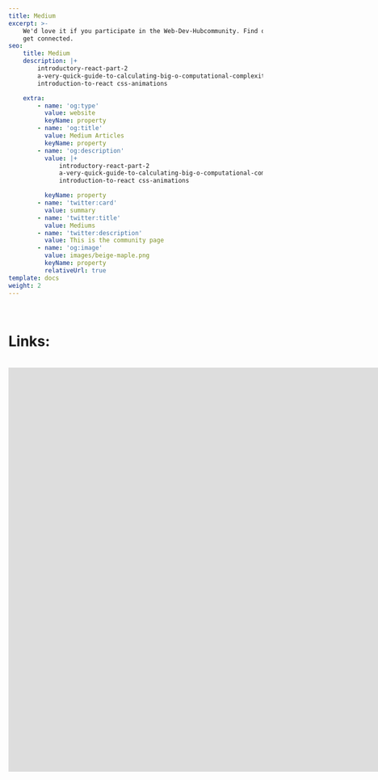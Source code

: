 ```yaml
---
title: Medium
excerpt: >-
    We'd love it if you participate in the Web-Dev-Hubcommunity. Find out how to
    get connected.
seo:
    title: Medium
    description: |+
        introductory-react-part-2
        a-very-quick-guide-to-calculating-big-o-computational-complexity
        introduction-to-react css-animations

    extra:
        - name: 'og:type'
          value: website
          keyName: property
        - name: 'og:title'
          value: Medium Articles
          keyName: property
        - name: 'og:description'
          value: |+
              introductory-react-part-2
              a-very-quick-guide-to-calculating-big-o-computational-complexity
              introduction-to-react css-animations

          keyName: property
        - name: 'twitter:card'
          value: summary
        - name: 'twitter:title'
          value: Mediums
        - name: 'twitter:description'
          value: This is the community page
        - name: 'og:image'
          value: images/beige-maple.png
          keyName: property
          relativeUrl: true
template: docs
weight: 2
---
```


<br>
<h1>  Links: </h1>
<br>
<iframe  class="block-content" src="https://links4242.netlify.app/" height="800px" width="1600px" scrolling="yes" frameborder="no" loading="lazy" allowtransparency="true" allowfullscreen="true" title="YouTube video
        player" frameborder="0" allow="accelerometer; autoplay; clipboard-write;
        encrypted-media; gyroscope; picture-in-picture" allowfullscreen></iframe>

